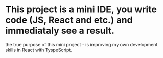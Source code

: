 # This project is a mini IDE, you write code (JS, React and etc.) and immediataly see a result.

the true purpose of this mini project - is improving my own development skills in React with TyspeScript. 
